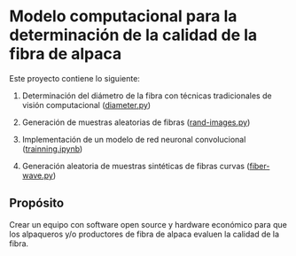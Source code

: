 # Modelo computacional para la determinación de la calidad de la fibra de alpaca

Este proyecto contiene lo siguiente:

1. Determinación del diámetro de la fibra con técnicas tradicionales de visión computacional ([diameter.py](/diametro.ipynb))

2. Generación de muestras aleatorias de fibras ([rand-images.py](/rand-images.py))

3. Implementación de un modelo de red neuronal convolucional ([trainning.ipynb](/trainning.ipynb))

4. Generación aleatoria de muestras sintéticas de fibras curvas ([fiber-wave.py](/fiber-wave.py))

## Propósito

Crear un equipo con software open source y hardware económico para que los alpaqueros y/o productores de fibra de alpaca evaluen la calidad de la fibra.

